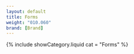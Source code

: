 ```yaml
---
layout: default
title: Forms
weight: "010.060"
brand: [Brand]
---
```


{% include showCategory.liquid  cat = "Forms" %}